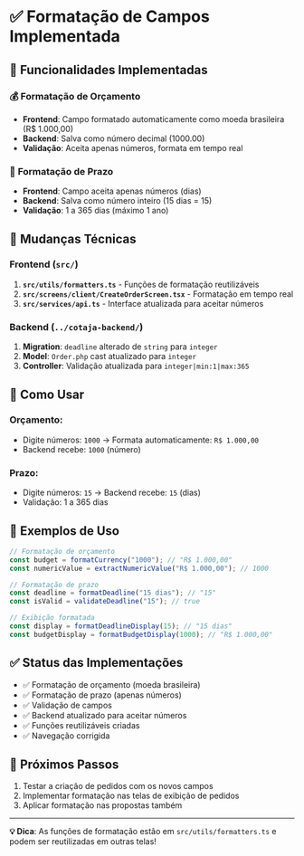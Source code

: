 # ✅ Formatação de Campos Implementada

## 🎯 Funcionalidades Implementadas

### 💰 **Formatação de Orçamento**
- **Frontend**: Campo formatado automaticamente como moeda brasileira (R$ 1.000,00)
- **Backend**: Salva como número decimal (1000.00)
- **Validação**: Aceita apenas números, formata em tempo real

### 📅 **Formatação de Prazo**
- **Frontend**: Campo aceita apenas números (dias)
- **Backend**: Salva como número inteiro (15 dias = 15)
- **Validação**: 1 a 365 dias (máximo 1 ano)

## 🔧 **Mudanças Técnicas**

### Frontend (`src/`)
1. **`src/utils/formatters.ts`** - Funções de formatação reutilizáveis
2. **`src/screens/client/CreateOrderScreen.tsx`** - Formatação em tempo real
3. **`src/services/api.ts`** - Interface atualizada para aceitar números

### Backend (`../cotaja-backend/`)
1. **Migration**: `deadline` alterado de `string` para `integer`
2. **Model**: `Order.php` cast atualizado para `integer`
3. **Controller**: Validação atualizada para `integer|min:1|max:365`

## 📱 **Como Usar**

### Orçamento:
- Digite números: `1000` → Formata automaticamente: `R$ 1.000,00`
- Backend recebe: `1000` (número)

### Prazo:
- Digite números: `15` → Backend recebe: `15` (dias)
- Validação: 1 a 365 dias

## 🎨 **Exemplos de Uso**

```typescript
// Formatação de orçamento
const budget = formatCurrency("1000"); // "R$ 1.000,00"
const numericValue = extractNumericValue("R$ 1.000,00"); // 1000

// Formatação de prazo
const deadline = formatDeadline("15 dias"); // "15"
const isValid = validateDeadline("15"); // true

// Exibição formatada
const display = formatDeadlineDisplay(15); // "15 dias"
const budgetDisplay = formatBudgetDisplay(1000); // "R$ 1.000,00"
```

## ✅ **Status das Implementações**

- ✅ Formatação de orçamento (moeda brasileira)
- ✅ Formatação de prazo (apenas números)
- ✅ Validação de campos
- ✅ Backend atualizado para aceitar números
- ✅ Funções reutilizáveis criadas
- ✅ Navegação corrigida

## 🚀 **Próximos Passos**

1. Testar a criação de pedidos com os novos campos
2. Implementar formatação nas telas de exibição de pedidos
3. Aplicar formatação nas propostas também

---

**💡 Dica**: As funções de formatação estão em `src/utils/formatters.ts` e podem ser reutilizadas em outras telas! 